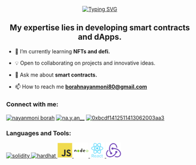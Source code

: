 <p align="center">
<a href="https://github.com/0xnayan">
    <img src="https://readme-typing-svg.demolab.com?font=Georgia&size=18&duration=2000&pause=100&multiline=true&width=500&height=80&lines=Nayanmoni+Borah;UG+Student+%7C+Tezpur+University;web3+%7C+Blockchain+Development" alt="Typing SVG" />
</a>
  
<!-- <div align="center">
  <img height="300" width="550" src="https://media.tenor.com/-UygBh3nnfEAAAAC/coding.gif"  />
</div>
 -->
###
 
<h2 align="center">My expertise lies in developing smart contracts and dApps.</h2>

- 🌱 I’m currently learning **NFTs and defi.**

- 💡 Open to collaborating on projects and innovative ideas. 

- 💬 Ask me about **smart contracts.**

- 📫 How to reach me **borahnayanmoni80@gmail.com**

<h3 align="left">Connect with me:</h3>
<p align="left">
<a href="https://linkedin.com/in/nayanmoni borah" target="blank"><img align="center" src="https://raw.githubusercontent.com/rahuldkjain/github-profile-readme-generator/master/src/images/icons/Social/linked-in-alt.svg" alt="nayanmoni borah" height="30" width="40" /></a>
<a href="https://instagram.com/na.y.an__" target="blank"><img align="center" src="https://raw.githubusercontent.com/rahuldkjain/github-profile-readme-generator/master/src/images/icons/Social/instagram.svg" alt="na.y.an__" height="30" width="40" /></a>
<a href="https://discord.gg/0xbcdf1412511413062003aa3" target="blank"><img align="center" src="https://raw.githubusercontent.com/rahuldkjain/github-profile-readme-generator/master/src/images/icons/Social/discord.svg" alt="0xbcdf1412511413062003aa3" height="30" width="40" /></a>
</p>

<h3 align="left">Languages and Tools:</h3>
<p align="left">
  <a href="https://docs.soliditylang.org/en/v0.8.19/" target="_blank" rel="noreferrer"> <img src="https://upload.wikimedia.org/wikipedia/commons/9/98/Solidity_logo.svg" alt="solidity" width="40" height="40"/> </a><a href="https://hardhat.org/" target="_blank" rel="noreferrer"> <img src="https://seeklogo.com/images/H/hardhat-logo-888739EBB4-seeklogo.com.png" alt="hardhat" width="40" height="40"/> </a> <a href="https://developer.mozilla.org/en-US/docs/Web/JavaScript" target="_blank" rel="noreferrer"> <img src="https://raw.githubusercontent.com/devicons/devicon/master/icons/javascript/javascript-original.svg" alt="javascript" width="40" height="40"/> </a><a href="https://nodejs.org" target="_blank" rel="noreferrer"> <img src="https://raw.githubusercontent.com/devicons/devicon/master/icons/nodejs/nodejs-original-wordmark.svg" alt="nodejs" width="40" height="40"/> </a> <a href="https://reactjs.org/" target="_blank" rel="noreferrer"> <img src="https://raw.githubusercontent.com/devicons/devicon/master/icons/react/react-original-wordmark.svg" alt="react" width="40" height="40"/> </a> <a href="https://redux.js.org" target="_blank" rel="noreferrer"> <img src="https://raw.githubusercontent.com/devicons/devicon/master/icons/redux/redux-original.svg" alt="redux" width="40" height="40"/> </a> </p>
